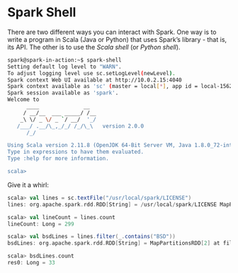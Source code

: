 # Spark Shell

There are two different ways you can interact with Spark. One way is to write a program in Scala (Java or Python) that uses Spark’s library - that is, its API. The other is to use the *Scala shell* (or *Python shell*).

```bash
spark@spark-in-action:~$ spark-shell
Setting default log level to "WARN".
To adjust logging level use sc.setLogLevel(newLevel).
Spark context Web UI available at http://10.0.2.15:4040
Spark context available as 'sc' (master = local[*], app id = local-1562532334327).
Spark session available as 'spark'.
Welcome to
      ____              __
     / __/__  ___ _____/ /__
    _\ \/ _ \/ _ `/ __/  '_/
   /___/ .__/\_,_/_/ /_/\_\   version 2.0.0
      /_/

Using Scala version 2.11.8 (OpenJDK 64-Bit Server VM, Java 1.8.0_72-internal)
Type in expressions to have them evaluated.
Type :help for more information.

scala>
```

Give it a whirl:

```scala
scala> val lines = sc.textFile("/usr/local/spark/LICENSE")
lines: org.apache.spark.rdd.RDD[String] = /usr/local/spark/LICENSE MapPartitionsRDD[1] at textFile at <console>:24

scala> val lineCount = lines.count
lineCount: Long = 299

scala> val bsdLines = lines.filter(_.contains("BSD"))
bsdLines: org.apache.spark.rdd.RDD[String] = MapPartitionsRDD[2] at filter at <console>:26

scala> bsdLines.count
res0: Long = 33
```


